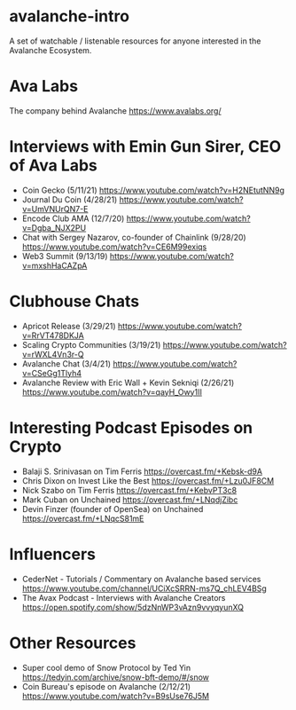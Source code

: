 # avalanche-intro
A set of watchable / listenable resources for anyone interested in the Avalanche Ecosystem.

# Ava Labs
The company behind Avalanche
https://www.avalabs.org/

# Interviews with Emin Gun Sirer, CEO of Ava Labs
- Coin Gecko (5/11/21) https://www.youtube.com/watch?v=H2NEtutNN9g
- Journal Du Coin (4/28/21) https://www.youtube.com/watch?v=UmVNUrQN7-E
- Encode Club AMA (12/7/20) https://www.youtube.com/watch?v=Dgba_NJX2PU
- Chat with Sergey Nazarov, co-founder of Chainlink (9/28/20) https://www.youtube.com/watch?v=CE6M99exiqs
- Web3 Summit (9/13/19) https://www.youtube.com/watch?v=mxshHaCAZpA

# Clubhouse Chats
- Apricot Release (3/29/21) https://www.youtube.com/watch?v=RrVT478DKJA
- Scaling Crypto Communities (3/19/21) https://www.youtube.com/watch?v=rWXL4Vn3r-Q
- Avalanche Chat (3/4/21) https://www.youtube.com/watch?v=CSeGg1Tlyh4
- Avalanche Review with Eric Wall + Kevin Sekniqi (2/26/21) https://www.youtube.com/watch?v=qayH_Owy1II

# Interesting Podcast Episodes on Crypto
- Balaji S. Srinivasan on Tim Ferris https://overcast.fm/+Kebsk-d9A
- Chris Dixon on Invest Like the Best https://overcast.fm/+Lzu0JF8CM
- Nick Szabo on Tim Ferris https://overcast.fm/+KebvPT3c8
- Mark Cuban on Unchained https://overcast.fm/+LNqdjZibc
- Devin Finzer (founder of OpenSea) on Unchained https://overcast.fm/+LNqcS81mE

# Influencers
- CederNet - Tutorials / Commentary on Avalanche based services https://www.youtube.com/channel/UCiXcSRRN-ms7Q_chLEV4BSg
- The Avax Podcast - Interviews with Avalanche Creators https://open.spotify.com/show/5dzNnWP3vAzn9vvyqyunXQ

# Other Resources
- Super cool demo of Snow Protocol by Ted Yin https://tedyin.com/archive/snow-bft-demo/#/snow
- Coin Bureau's episode on Avalanche (2/12/21) https://www.youtube.com/watch?v=B9sUse76J5M
